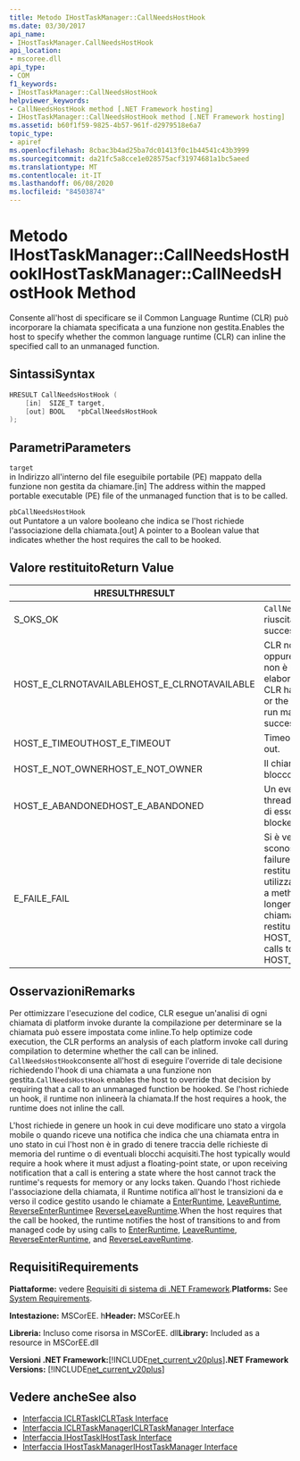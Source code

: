 ```yaml
---
title: Metodo IHostTaskManager::CallNeedsHostHook
ms.date: 03/30/2017
api_name:
- IHostTaskManager.CallNeedsHostHook
api_location:
- mscoree.dll
api_type:
- COM
f1_keywords:
- IHostTaskManager::CallNeedsHostHook
helpviewer_keywords:
- CallNeedsHostHook method [.NET Framework hosting]
- IHostTaskManager::CallNeedsHostHook method [.NET Framework hosting]
ms.assetid: b60f1f59-9825-4b57-961f-d2979518e6a7
topic_type:
- apiref
ms.openlocfilehash: 8cbac3b4ad25ba7dc01413f0c1b44541c43b3999
ms.sourcegitcommit: da21fc5a8cce1e028575acf31974681a1bc5aeed
ms.translationtype: MT
ms.contentlocale: it-IT
ms.lasthandoff: 06/08/2020
ms.locfileid: "84503874"
---
```

# <a name="ihosttaskmanagercallneedshosthook-method"></a><span data-ttu-id="db39e-102">Metodo IHostTaskManager::CallNeedsHostHook</span><span class="sxs-lookup"><span data-stu-id="db39e-102">IHostTaskManager::CallNeedsHostHook Method</span></span>
<span data-ttu-id="db39e-103">Consente all'host di specificare se il Common Language Runtime (CLR) può incorporare la chiamata specificata a una funzione non gestita.</span><span class="sxs-lookup"><span data-stu-id="db39e-103">Enables the host to specify whether the common language runtime (CLR) can inline the specified call to an unmanaged function.</span></span>  
  
## <a name="syntax"></a><span data-ttu-id="db39e-104">Sintassi</span><span class="sxs-lookup"><span data-stu-id="db39e-104">Syntax</span></span>  
  
```cpp  
HRESULT CallNeedsHostHook (  
    [in]  SIZE_T target,
    [out] BOOL   *pbCallNeedsHostHook  
);  
```  
  
## <a name="parameters"></a><span data-ttu-id="db39e-105">Parametri</span><span class="sxs-lookup"><span data-stu-id="db39e-105">Parameters</span></span>  
 `target`  
 <span data-ttu-id="db39e-106">in Indirizzo all'interno del file eseguibile portabile (PE) mappato della funzione non gestita da chiamare.</span><span class="sxs-lookup"><span data-stu-id="db39e-106">[in] The address within the mapped portable executable (PE) file of the unmanaged function that is to be called.</span></span>  
  
 `pbCallNeedsHostHook`  
 <span data-ttu-id="db39e-107">out Puntatore a un valore booleano che indica se l'host richiede l'associazione della chiamata.</span><span class="sxs-lookup"><span data-stu-id="db39e-107">[out] A pointer to a Boolean value that indicates whether the host requires the call to be hooked.</span></span>  
  
## <a name="return-value"></a><span data-ttu-id="db39e-108">Valore restituito</span><span class="sxs-lookup"><span data-stu-id="db39e-108">Return Value</span></span>  
  
|<span data-ttu-id="db39e-109">HRESULT</span><span class="sxs-lookup"><span data-stu-id="db39e-109">HRESULT</span></span>|<span data-ttu-id="db39e-110">Descrizione</span><span class="sxs-lookup"><span data-stu-id="db39e-110">Description</span></span>|  
|-------------|-----------------|  
|<span data-ttu-id="db39e-111">S_OK</span><span class="sxs-lookup"><span data-stu-id="db39e-111">S_OK</span></span>|<span data-ttu-id="db39e-112">`CallNeedsHostHook`la restituzione è riuscita.</span><span class="sxs-lookup"><span data-stu-id="db39e-112">`CallNeedsHostHook` returned successfully.</span></span>|  
|<span data-ttu-id="db39e-113">HOST_E_CLRNOTAVAILABLE</span><span class="sxs-lookup"><span data-stu-id="db39e-113">HOST_E_CLRNOTAVAILABLE</span></span>|<span data-ttu-id="db39e-114">CLR non è stato caricato in un processo oppure CLR si trova in uno stato in cui non è possibile eseguire codice gestito o elaborare la chiamata correttamente.</span><span class="sxs-lookup"><span data-stu-id="db39e-114">The CLR has not been loaded into a process, or the CLR is in a state in which it cannot run managed code or process the call successfully.</span></span>|  
|<span data-ttu-id="db39e-115">HOST_E_TIMEOUT</span><span class="sxs-lookup"><span data-stu-id="db39e-115">HOST_E_TIMEOUT</span></span>|<span data-ttu-id="db39e-116">Timeout della chiamata.</span><span class="sxs-lookup"><span data-stu-id="db39e-116">The call timed out.</span></span>|  
|<span data-ttu-id="db39e-117">HOST_E_NOT_OWNER</span><span class="sxs-lookup"><span data-stu-id="db39e-117">HOST_E_NOT_OWNER</span></span>|<span data-ttu-id="db39e-118">Il chiamante non è il proprietario del blocco.</span><span class="sxs-lookup"><span data-stu-id="db39e-118">The caller does not own the lock.</span></span>|  
|<span data-ttu-id="db39e-119">HOST_E_ABANDONED</span><span class="sxs-lookup"><span data-stu-id="db39e-119">HOST_E_ABANDONED</span></span>|<span data-ttu-id="db39e-120">Un evento è stato annullato mentre un thread bloccato o Fiber era in attesa su di esso.</span><span class="sxs-lookup"><span data-stu-id="db39e-120">An event was canceled while a blocked thread or fiber was waiting on it.</span></span>|  
|<span data-ttu-id="db39e-121">E_FAIL</span><span class="sxs-lookup"><span data-stu-id="db39e-121">E_FAIL</span></span>|<span data-ttu-id="db39e-122">Si è verificato un errore irreversibile sconosciuto.</span><span class="sxs-lookup"><span data-stu-id="db39e-122">An unknown catastrophic failure has occurred.</span></span> <span data-ttu-id="db39e-123">Quando un metodo restituisce E_FAIL, CLR non è più utilizzabile all'interno del processo.</span><span class="sxs-lookup"><span data-stu-id="db39e-123">When a method returns E_FAIL, the CLR is no longer usable within the process.</span></span> <span data-ttu-id="db39e-124">Le chiamate successive ai metodi di hosting restituiscono HOST_E_CLRNOTAVAILABLE.</span><span class="sxs-lookup"><span data-stu-id="db39e-124">Subsequent calls to hosting methods return HOST_E_CLRNOTAVAILABLE.</span></span>|  
  
## <a name="remarks"></a><span data-ttu-id="db39e-125">Osservazioni</span><span class="sxs-lookup"><span data-stu-id="db39e-125">Remarks</span></span>  
 <span data-ttu-id="db39e-126">Per ottimizzare l'esecuzione del codice, CLR esegue un'analisi di ogni chiamata di platform invoke durante la compilazione per determinare se la chiamata può essere impostata come inline.</span><span class="sxs-lookup"><span data-stu-id="db39e-126">To help optimize code execution, the CLR performs an analysis of each platform invoke call during compilation to determine whether the call can be inlined.</span></span> <span data-ttu-id="db39e-127">`CallNeedsHostHook`consente all'host di eseguire l'override di tale decisione richiedendo l'hook di una chiamata a una funzione non gestita.</span><span class="sxs-lookup"><span data-stu-id="db39e-127">`CallNeedsHostHook` enables the host to override that decision by requiring that a call to an unmanaged function be hooked.</span></span> <span data-ttu-id="db39e-128">Se l'host richiede un hook, il runtime non inlineerà la chiamata.</span><span class="sxs-lookup"><span data-stu-id="db39e-128">If the host requires a hook, the runtime does not inline the call.</span></span>  
  
 <span data-ttu-id="db39e-129">L'host richiede in genere un hook in cui deve modificare uno stato a virgola mobile o quando riceve una notifica che indica che una chiamata entra in uno stato in cui l'host non è in grado di tenere traccia delle richieste di memoria del runtime o di eventuali blocchi acquisiti.</span><span class="sxs-lookup"><span data-stu-id="db39e-129">The host typically would require a hook where it must adjust a floating-point state, or upon receiving notification that a call is entering a state where the host cannot track the runtime's requests for memory or any locks taken.</span></span> <span data-ttu-id="db39e-130">Quando l'host richiede l'associazione della chiamata, il Runtime notifica all'host le transizioni da e verso il codice gestito usando le chiamate a [EnterRuntime](ihosttaskmanager-enterruntime-method.md), [LeaveRuntime](ihosttaskmanager-leaveruntime-method.md), [ReverseEnterRuntime](ihosttaskmanager-reverseenterruntime-method.md)e [ReverseLeaveRuntime](ihosttaskmanager-reverseleaveruntime-method.md).</span><span class="sxs-lookup"><span data-stu-id="db39e-130">When the host requires that the call be hooked, the runtime notifies the host of transitions to and from managed code by using calls to [EnterRuntime](ihosttaskmanager-enterruntime-method.md), [LeaveRuntime](ihosttaskmanager-leaveruntime-method.md), [ReverseEnterRuntime](ihosttaskmanager-reverseenterruntime-method.md), and [ReverseLeaveRuntime](ihosttaskmanager-reverseleaveruntime-method.md).</span></span>  
  
## <a name="requirements"></a><span data-ttu-id="db39e-131">Requisiti</span><span class="sxs-lookup"><span data-stu-id="db39e-131">Requirements</span></span>  
 <span data-ttu-id="db39e-132">**Piattaforme:** vedere [Requisiti di sistema di .NET Framework](../../get-started/system-requirements.md).</span><span class="sxs-lookup"><span data-stu-id="db39e-132">**Platforms:** See [System Requirements](../../get-started/system-requirements.md).</span></span>  
  
 <span data-ttu-id="db39e-133">**Intestazione:** MSCorEE. h</span><span class="sxs-lookup"><span data-stu-id="db39e-133">**Header:** MSCorEE.h</span></span>  
  
 <span data-ttu-id="db39e-134">**Libreria:** Incluso come risorsa in MSCorEE. dll</span><span class="sxs-lookup"><span data-stu-id="db39e-134">**Library:** Included as a resource in MSCorEE.dll</span></span>  
  
 <span data-ttu-id="db39e-135">**Versioni .NET Framework:**[!INCLUDE[net_current_v20plus](../../../../includes/net-current-v20plus-md.md)]</span><span class="sxs-lookup"><span data-stu-id="db39e-135">**.NET Framework Versions:** [!INCLUDE[net_current_v20plus](../../../../includes/net-current-v20plus-md.md)]</span></span>  
  
## <a name="see-also"></a><span data-ttu-id="db39e-136">Vedere anche</span><span class="sxs-lookup"><span data-stu-id="db39e-136">See also</span></span>

- [<span data-ttu-id="db39e-137">Interfaccia ICLRTask</span><span class="sxs-lookup"><span data-stu-id="db39e-137">ICLRTask Interface</span></span>](iclrtask-interface.md)
- [<span data-ttu-id="db39e-138">Interfaccia ICLRTaskManager</span><span class="sxs-lookup"><span data-stu-id="db39e-138">ICLRTaskManager Interface</span></span>](iclrtaskmanager-interface.md)
- [<span data-ttu-id="db39e-139">Interfaccia IHostTask</span><span class="sxs-lookup"><span data-stu-id="db39e-139">IHostTask Interface</span></span>](ihosttask-interface.md)
- [<span data-ttu-id="db39e-140">Interfaccia IHostTaskManager</span><span class="sxs-lookup"><span data-stu-id="db39e-140">IHostTaskManager Interface</span></span>](ihosttaskmanager-interface.md)
